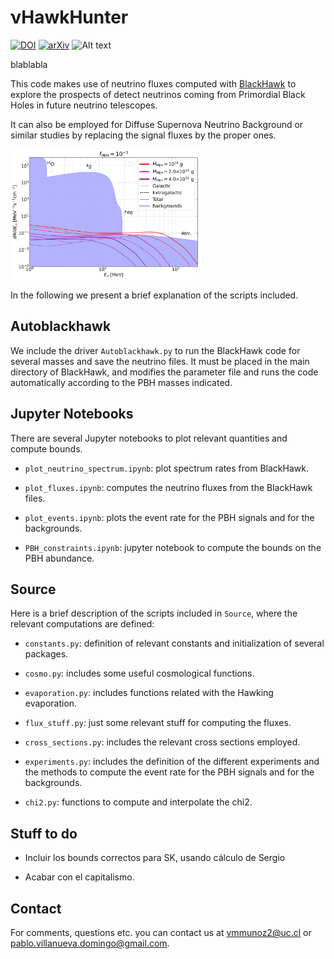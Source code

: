 # νHawkHunter
[![DOI](https://zenodo.org/badge/doi/10.5281/zenodo.0000000.svg)](https://zenodo.org/record/0000000)
[![arXiv](https://img.shields.io/badge/arXiv-2109.XXXX-B31B1B.svg)](http://arxiv.org/abs/2109.XXXX)
![Alt text](https://img.shields.io/pypi/pyversions/python-binance.svg)

blablabla

This code makes use of neutrino fluxes computed with [BlackHawk](https://blackhawk.hepforge.org/) to explore the prospects of detect neutrinos coming from Primordial Black Holes in future neutrino telescopes.

It can also be employed for Diffuse Supernova Neutrino Background or similar studies by replacing the signal fluxes by the proper ones.

<img src="figures/fluxes_DM.png" width="60%">

In the following we present a brief explanation of the scripts included.

## Autoblackhawk

We include the driver `Autoblackhawk.py` to run the BlackHawk code for several masses and save the neutrino files. It must be placed in the main directory of BlackHawk, and modifies the parameter file and runs the code automatically according to the PBH masses indicated.


## Jupyter Notebooks

There are several Jupyter notebooks to plot relevant quantities and compute bounds.

- `plot_neutrino_spectrum.ipynb`: plot spectrum rates from BlackHawk.

- `plot_fluxes.ipynb`: computes the neutrino fluxes from the BlackHawk files.

- `plot_events.ipynb`: plots the event rate for the PBH signals and for the backgrounds.

- `PBH_constraints.ipynb`: jupyter notebook to compute the bounds on the PBH abundance.


## Source

Here is a brief description of the scripts included in `Source`, where the relevant computations are defined:

- `constants.py`: definition of relevant constants and initialization of several packages.

- `cosmo.py`: includes some useful cosmological functions.

- `evaporation.py`: includes functions related with the Hawking evaporation.

- `flux_stuff.py`: just some relevant stuff for computing the fluxes.

- `cross_sections.py`: includes the relevant cross sections employed.

- `experiments.py`: includes the definition of the different experiments and the methods to compute the event rate for the PBH signals and for the backgrounds.

- `chi2.py`: functions to compute and interpolate the chi2.


## Stuff to do

- Incluir los bounds correctos para SK, usando cálculo de Sergio

- Acabar con el capitalismo.


## Contact

For comments, questions etc. you can contact us at <vmmunoz2@uc.cl> or <pablo.villanueva.domingo@gmail.com>.
